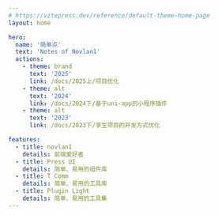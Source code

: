 ```yaml
---
# https://vitepress.dev/reference/default-theme-home-page
layout: home

hero:
  name: '简单点'
  text: 'Notes of Novlan1'
  actions:
    - theme: brand
      text: '2025'
      link: /docs/2025上/项目优化
    - theme: alt
      text: '2024'
      link: /docs/2024下/基于uni-app的小程序插件
    - theme: alt
      text: '2023'
      link: /docs/2023下/孪生项目的开发方式优化

features:
  - title: novlan1
    details: 前端爱好者
  - title: Press UI
    details: 简单、易用的组件库
  - title: T Comm
    details: 简单、易用的工具库
  - title: Plugin Light
    details: 简单、易用的工具集
---
```

